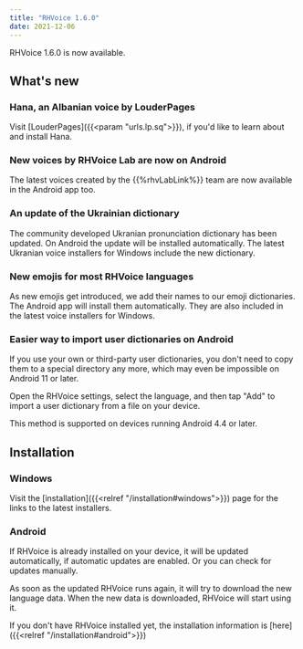 ```yaml
---
title: "RHVoice 1.6.0"
date: 2021-12-06
---
```


RHVoice 1.6.0 is now available.

## What's new

### Hana, an Albanian voice by LouderPages

Visit [LouderPages]({{<param "urls.lp.sq">}}), if you'd like to learn
about and install Hana.

### New voices by RHVoice Lab are now on Android

The latest voices created by the {{%rhvLabLink%}} team are now available in the Android
app too.

### An update of the Ukrainian dictionary

The community developed Ukranian pronunciation dictionary has been
updated. On Android the update will be installed automatically.
The latest Ukranian voice installers for Windows include the new dictionary.

### New emojis for most RHVoice languages

As new emojis get introduced, we add their names to our emoji
dictionaries. The Android app will install them automatically. They
are also included in the latest voice installers for Windows.

### Easier way to import user dictionaries on Android

If you use your own or third-party user dictionaries, you don't need
to copy them to a special directory any more, which may even be
impossible on Android 11 or later.

Open the RHVoice settings, select the language, and then tap "Add"
to import a user dictionary from a file on your device.

This method is supported on devices running Android 4.4 or later.

## Installation

### Windows

Visit the [installation]({{<relref "/installation#windows">}}) page
for the links to the latest installers.

### Android

If RHVoice is already installed on your device, it will be updated
automatically, if automatic updates are enabled. Or you can check for
updates manually.

As soon as the updated RHVoice runs again, it will try to download the
new language data. When the new data is downloaded, RHVoice will start
using it.

If you don't have RHVoice installed yet, the installation information
is [here]({{<relref "/installation#android">}})
